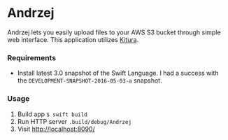 # Andrzej

Andrzej lets you easily upload files to your AWS S3 bucket through simple web interface. This application utilizes [Kitura](https://github.com/IBM-Swift/Kitura).

### Requirements

* Install latest 3.0 snapshot of the Swift Language. I had a success with the `DEVELOPMENT-SNAPSHOT-2016-05-03-a` snapshot.

### Usage

1. Build app `$ swift build` 
2. Run HTTP server `.build/debug/Andrzej`
3. Visit [http://localhost:8090/](http://localhost:8090/)
 